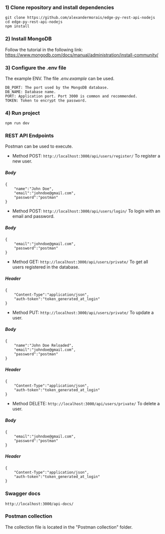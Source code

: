 ### 1) Clone repository and install dependencies
``` 
git clone https://github.com/alexandermorais/edge-py-rest-api-nodejs
cd edge-py-rest-api-nodejs
npm install
```

### 2) Install MongoDB

Follow the tutorial in the following link:
https://www.mongodb.com/docs/manual/administration/install-community/

### 3) Configure the .env file
The example ENV. The file _.env.example_ can be used.
```
DB_PORT: The port used by the MongoDB database.
DB_NAME: Database name.
PORT: Application port. Port 3000 is common and recommended.
TOKEN: Token to encrypt the password.
```
### 4) Run project
```
npm run dev
```
### REST API Endpoints
Postman can be used to execute.

* Method POST: ```http://localhost:3000/api/users/register/```
To register a new user.
##### Body
```
{
    "name":"John Doe",
    "email":"johndoe@gmail.com",
    "password":"postman"
}
```
* Method POST: ```http://localhost:3000/api/users/login/```
To login with an email and password.
##### Body
```
{
    "email":"johndoe@gmail.com",
    "password":"postman"
}
```
* Method GET: ```http://localhost:3000/api/users/private/```
To get all users registered in the database.
##### Header
```
{
    "Content-Type":"application/json",
    "auth-token":"token_generated_at_login"
}
```
* Method PUT: ```http://localhost:3000/api/users/private/```
To update a user.
##### Body
```
{
    "name":"John Doe Reloaded",
    "email":"johndoe@gmail.com",
    "password":"postman"
}
```
##### Header
```
{
    "Content-Type":"application/json",
    "auth-token":"token_generated_at_login"
}
```
* Method DELETE: ```http://localhost:3000/api/users/private/```
To delete a user.
##### Body
```
{
    "email":"johndoe@gmail.com",
    "password":"postman"
}
```
##### Header
```
{
    "Content-Type":"application/json",
    "auth-token":"token_generated_at_login"
}
```
### Swagger docs
```http://localhost:3000/api-docs/```

### Postman collection
The collection file is located in the "Postman collection" folder.